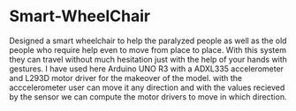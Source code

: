 # Smart-WheelChair
Designed a smart wheelchair to help the paralyzed people as well as the old people who require help even to move from place to place.
With this system they can travel without much hesitation just with the help of your hands with gestures.
I have used here Arduino UNO R3 with a ADXL335 accelerometer and L293D motor driver for the makeover of the model.
with the acccelerometer user can move it any direction and with the values recieved by the sensor we can compute the motor drivers to move in which direction.
